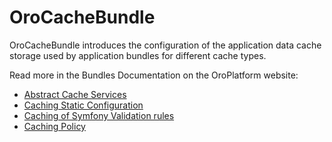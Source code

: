 # OroCacheBundle

OroCacheBundle introduces the configuration of the application data cache storage used by application bundles for different cache types.

Read more in the Bundles Documentation on the OroPlatform website:

- [Abstract Cache Services](https://doc.oroinc.com/backend/bundles/platform/CacheBundle/cache#abstract-cache-services)
- [Caching Static Configuration](https://doc.oroinc.com/backend/bundles/platform/CacheBundle/cache#caching-static-configuration)
- [Caching of Symfony Validation rules](https://doc.oroinc.com/backend/bundles/platform/CacheBundle/cache#caching-of-symfony-validation-rules)
- [Caching Policy](https://doc.oroinc.com/backend/bundles/platform/CacheBundle/cache#caching-policy)
